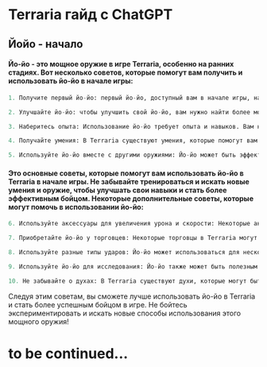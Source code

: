 # Terraria гайд с ChatGPT
## Йойо - начало

#### Йо-йо - это мощное оружие в игре Terraria, особенно на ранних стадиях. Вот несколько советов, которые помогут вам получить и использовать йо-йо в начале игры:
```py
1. Получите первый йо-йо: первый йо-йо, доступный вам в начале игры, называется "Wooden Yoyo". Чтобы получить его, просто срубите несколько деревьев и скрафтите его на столе для работы с деревом.

2. Улучшайте йо-йо: чтобы улучшить свой йо-йо, вам нужно найти более мощные йо-йо и использовать их для создания новых. Начните с поиска "Rally" или "Malaise", которые могут выпасть из ящиков с сокровищами и сундуков в первых же локациях.

3. Наберитесь опыта: Использование йо-йо требует опыта и навыков. Вам нужно научиться блокировать атаки противников с помощью йо-йо и уклоняться от их атак, чтобы не попасть в зону поражения. Тренируйтесь на противниках в ранних уровнях, чтобы приобрести опыт и лучше использовать йо-йо.

4. Получайте умения: В Terraria существуют умения, которые помогут вам улучшить свои навыки боя. Умение "Yoyo Glove", например, увеличивает скорость броска и урон йо-йо, а "Yoyo Bag" позволяет вам использовать два йо-йо одновременно. Постарайтесь получить эти умения, чтобы улучшить свои навыки с йо-йо.

5. Используйте йо-йо вместе с другими оружиями: Йо-йо может быть эффективным оружием, но иногда лучше использовать его вместе с другими оружиями. Например, использование длинных оружий, таких как "Spear" или "Boomerang", позволяет вам атаковать врагов на расстоянии, а затем дополнительно наносить урон йо-йо, когда они приближаются.
```

#### Это основные советы, которые помогут вам использовать йо-йо в Terraria в начале игры. Не забывайте тренироваться и искать новые умения и оружие, чтобы улучшать свои навыки и стать более эффективным бойцом. Некоторые дополнительные советы, которые могут помочь в использовании йо-йо:
```py
6. Используйте аксессуары для увеличения урона и скорости: Некоторые аксессуары могут увеличить урон, скорость броска и длину действия йо-йо. Например, "Counterweight" увеличивает длину действия йо-йо, а "White String" увеличивает скорость броска. Используйте эти аксессуары, чтобы увеличить эффективность вашего йо-йо.

7. Приобретайте йо-йо у торговцев: Некоторые торговцы в Terraria могут продавать йо-йо более высокого уровня. Проверьте у торговцев их товары, возможно там уже есть что-то интересное.

8. Используйте разные типы ударов: Йо-йо может использоваться для нескольких типов ударов, включая вертикальный, горизонтальный и круговой. Это может быть полезно при атаке разных типов противников.

9. Используйте йо-йо для исследования: Йо-йо также может быть полезным для исследования мира Terraria, особенно в труднодоступных местах, куда не сможет достать обычный меч. Используйте йо-йо, чтобы прикрепиться к блокам и пересекать расщелины.

10. Не забывайте о духах: В Terraria существуют духи, которые могут быть использованы для создания улучшенных йо-йо. Например, использование "Crimson" или "Shadow" духов может помочь создать более мощные йо-йо, которые будут более эффективны в бою.
```

Следуя этим советам, вы сможете лучше использовать йо-йо в Terraria и стать более успешным бойцом в игре. Не бойтесь экспериментировать и искать новые способы использования этого мощного оружия!

# to be continued...
